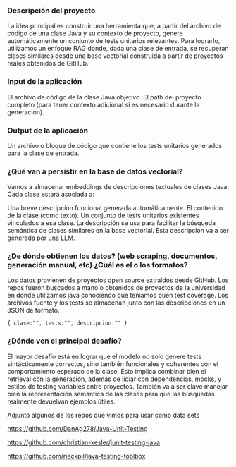 ### Descripción del proyecto
La idea principal es construir una herramienta que, a partir del archivo de código de una clase Java y su contexto de proyecto, genere automáticamente un conjunto de tests unitarios relevantes. Para lograrlo, utilizamos un enfoque RAG donde, dada una clase de entrada, se recuperan clases similares desde una base vectorial construida a partir de proyectos reales obtenidos de GitHub.

### Input de la aplicación
El archivo de código de la clase Java objetivo.
El path del proyecto completo (para tener contexto adicional si es necesario durante la generación).
### Output de la aplicación
Un archivo o bloque de código que contiene los tests unitarios generados para la clase de entrada.
### ¿Qué van a persistir en la base de datos vectorial?
Vamos a almacenar embeddings de descripciones textuales de clases Java. Cada clase estará asociada a:

Una breve descripción funcional generada automáticamente.
El contenido de la clase (como texto).
Un conjunto de tests unitarios existentes vinculados a esa clase.
La descripción se usa para facilitar la búsqueda semántica de clases similares en la base vectorial. Esta descripción va a ser generada por una LLM.

### ¿De dónde obtienen los datos? (web scraping, documentos, generación manual, etc) ¿Cuál es el o los formatos?
Los datos provienen de proyectos open source extraídos desde GitHub. Los repos fueron buscados a mano o obtenidos de proyectos de la universidad en donde utilizamos java conociendo que teniamos buen test coverage. Los archivos fuente y los tests se almacenan junto con las descripciones en un JSON de formato.

``{
    clase:"",
    tests:"",
    descripcion:""
}``

### ¿Dónde ven el principal desafío?
El mayor desafío está en lograr que el modelo no solo genere tests sintácticamente correctos, sino también funcionales y coherentes con el comportamiento esperado de la clase. Esto implica combinar bien el retrieval con la generación, además de lidiar con dependencias, mocks, y estilos de testing variables entre proyectos. También va a ser clave manejar bien la representación semántica de las clases para que las búsquedas realmente devuelvan ejemplos útiles.


Adjunto algunos de los repos que vimos para usar como data sets



https://github.com/DanAg278/Java-Unit-Testing

https://github.com/christian-kesler/junit-testing-java

https://github.com/rieckpil/java-testing-toolbox
